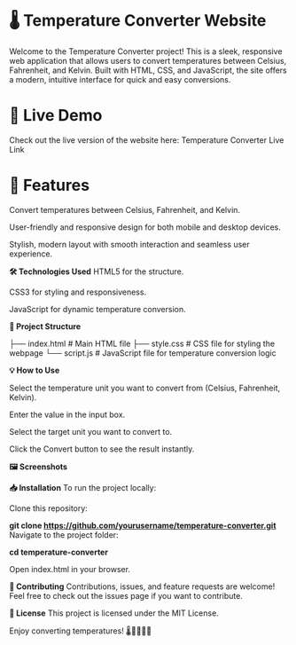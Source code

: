 # 🌡️ Temperature Converter Website
Welcome to the Temperature Converter project! This is a sleek, responsive web application that allows users to convert temperatures between Celsius, Fahrenheit, and Kelvin. Built with HTML, CSS, and JavaScript, the site offers a modern, intuitive interface for quick and easy conversions.

# 🚀 Live Demo
Check out the live version of the website here: Temperature Converter Live Link

# 📜 Features
Convert temperatures between Celsius, Fahrenheit, and Kelvin.

User-friendly and responsive design for both mobile and desktop devices.

Stylish, modern layout with smooth interaction and seamless user experience.

**🛠️ Technologies Used**
HTML5 for the structure.

CSS3 for styling and responsiveness.

JavaScript for dynamic temperature conversion.

**📂 Project Structure**

├── index.html       # Main HTML file
├── style.css        # CSS file for styling the webpage
└── script.js        # JavaScript file for temperature conversion logic

**💡 How to Use**

Select the temperature unit you want to convert from (Celsius, Fahrenheit, Kelvin).

Enter the value in the input box.

Select the target unit you want to convert to.

Click the Convert button to see the result instantly.

**🖼️ Screenshots**



**📥 Installation**
To run the project locally:

Clone this repository:

**git clone https://github.com/yourusername/temperature-converter.git**
Navigate to the project folder:

**cd temperature-converter**

Open index.html in your browser.

**🤝 Contributing**
Contributions, issues, and feature requests are welcome! Feel free to check out the issues page if you want to contribute.

**📝 License**
This project is licensed under the MIT License.

Enjoy converting temperatures! 🌡️👨‍💻👩‍💻
